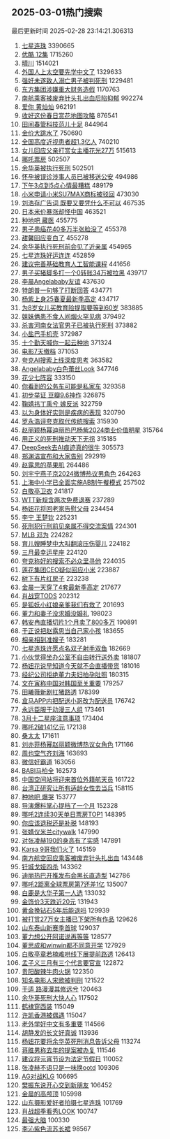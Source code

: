 ## 2025-03-01热门搜索 
最后更新时间 2025-02-28 23:14:21.306313 
1. [七星连珠](https://s.weibo.com/weibo?q=%E4%B8%83%E6%98%9F%E8%BF%9E%E7%8F%A0&t=31&band_rank=32&Refer=top) 3390665
1. [优酷 12集](https://s.weibo.com/weibo?q=%E4%BC%98%E9%85%B7%2012%E9%9B%86&t=31&band_rank=1&Refer=top) 1715260
1. [晴川](https://s.weibo.com/weibo?q=%E6%99%B4%E5%B7%9D&t=31&band_rank=2&Refer=top) 1514021
1. [外国人上太空要先学中文了](https://s.weibo.com/weibo?q=%23%E5%A4%96%E5%9B%BD%E4%BA%BA%E4%B8%8A%E5%A4%AA%E7%A9%BA%E8%A6%81%E5%85%88%E5%AD%A6%E4%B8%AD%E6%96%87%E4%BA%86%23&t=31&band_rank=3&Refer=top) 1329633
1. [强奸未遂致人溺亡男子被判死刑](https://s.weibo.com/weibo?q=%23%E5%BC%BA%E5%A5%B8%E6%9C%AA%E9%81%82%E8%87%B4%E4%BA%BA%E6%BA%BA%E4%BA%A1%E7%94%B7%E5%AD%90%E8%A2%AB%E5%88%A4%E6%AD%BB%E5%88%91%23&t=31&band_rank=2&Refer=top) 1229481
1. [东方集团涉嫌重大财务造假](https://s.weibo.com/weibo?q=%23%E4%B8%9C%E6%96%B9%E9%9B%86%E5%9B%A2%E6%B6%89%E5%AB%8C%E9%87%8D%E5%A4%A7%E8%B4%A2%E5%8A%A1%E9%80%A0%E5%81%87%23&t=31&band_rank=4&Refer=top) 1170763
1. [南航乘客被废弃针头扎出血后陷抑郁](https://s.weibo.com/weibo?q=%23%E5%8D%97%E8%88%AA%E4%B9%98%E5%AE%A2%E8%A2%AB%E5%BA%9F%E5%BC%83%E9%92%88%E5%A4%B4%E6%89%8E%E5%87%BA%E8%A1%80%E5%90%8E%E9%99%B7%E6%8A%91%E9%83%81%23&t=31&band_rank=2&Refer=top) 992274
1. [爱你 黄灿灿](https://s.weibo.com/weibo?q=%E7%88%B1%E4%BD%A0%20%E9%BB%84%E7%81%BF%E7%81%BF&t=31&band_rank=5&Refer=top) 962191
1. [收好这份春日赏花地图攻略](https://s.weibo.com/weibo?q=%23%E6%94%B6%E5%A5%BD%E8%BF%99%E4%BB%BD%E6%98%A5%E6%97%A5%E8%B5%8F%E8%8A%B1%E5%9C%B0%E5%9B%BE%E6%94%BB%E7%95%A5%23&t=31&band_rank=3&Refer=top) 876541
1. [田间春管科技范儿十足](https://s.weibo.com/weibo?q=%23%E7%94%B0%E9%97%B4%E6%98%A5%E7%AE%A1%E7%A7%91%E6%8A%80%E8%8C%83%E5%84%BF%E5%8D%81%E8%B6%B3%23&t=31&band_rank=3&Refer=top) 844964
1. [金价大跳水了](https://s.weibo.com/weibo?q=%23%E9%87%91%E4%BB%B7%E5%A4%A7%E8%B7%B3%E6%B0%B4%E4%BA%86%23&t=31&band_rank=4&Refer=top) 750690
1. [全国高度近视患者超1.3亿人](https://s.weibo.com/weibo?q=%23%E5%85%A8%E5%9B%BD%E9%AB%98%E5%BA%A6%E8%BF%91%E8%A7%86%E6%82%A3%E8%80%85%E8%B6%851.3%E4%BA%BF%E4%BA%BA%23&t=31&band_rank=5&Refer=top) 740210
1. [女儿回应父亲打赏女主播花光27万](https://s.weibo.com/weibo?q=%23%E5%A5%B3%E5%84%BF%E5%9B%9E%E5%BA%94%E7%88%B6%E4%BA%B2%E6%89%93%E8%B5%8F%E5%A5%B3%E4%B8%BB%E6%92%AD%E8%8A%B1%E5%85%8927%E4%B8%87%23&t=31&band_rank=5&Refer=top) 515613
1. [哪吒票房](https://s.weibo.com/weibo?q=%E5%93%AA%E5%90%92%E7%A5%A8%E6%88%BF&t=31&band_rank=7&Refer=top) 502507
1. [余华英被执行死刑](https://s.weibo.com/weibo?q=%23%E4%BD%99%E5%8D%8E%E8%8B%B1%E8%A2%AB%E6%89%A7%E8%A1%8C%E6%AD%BB%E5%88%91%23&t=31&band_rank=6&Refer=top) 502501
1. [怀孕被误诊涉事人员已被移送公安](https://s.weibo.com/weibo?q=%23%E6%80%80%E5%AD%95%E8%A2%AB%E8%AF%AF%E8%AF%8A%E6%B6%89%E4%BA%8B%E4%BA%BA%E5%91%98%E5%B7%B2%E8%A2%AB%E7%A7%BB%E9%80%81%E5%85%AC%E5%AE%89%23&t=31&band_rank=7&Refer=top) 494986
1. [下午3点到5点心情最糟糕](https://s.weibo.com/weibo?q=%23%E4%B8%8B%E5%8D%883%E7%82%B9%E5%88%B05%E7%82%B9%E5%BF%83%E6%83%85%E6%9C%80%E7%B3%9F%E7%B3%95%23&t=31&band_rank=8&Refer=top) 489179
1. [小米申请小米SU7MAX商标被驳回](https://s.weibo.com/weibo?q=%23%E5%B0%8F%E7%B1%B3%E7%94%B3%E8%AF%B7%E5%B0%8F%E7%B1%B3SU7MAX%E5%95%86%E6%A0%87%E8%A2%AB%E9%A9%B3%E5%9B%9E%23&t=31&band_rank=9&Refer=top) 473030
1. [刘浩存广告词 既要又要凭什么不可以](https://s.weibo.com/weibo?q=%E5%88%98%E6%B5%A9%E5%AD%98%E5%B9%BF%E5%91%8A%E8%AF%8D%20%E6%97%A2%E8%A6%81%E5%8F%88%E8%A6%81%E5%87%AD%E4%BB%80%E4%B9%88%E4%B8%8D%E5%8F%AF%E4%BB%A5&t=31&band_rank=8&Refer=top) 467535
1. [日本米价暴涨却怪中国](https://s.weibo.com/weibo?q=%23%E6%97%A5%E6%9C%AC%E7%B1%B3%E4%BB%B7%E6%9A%B4%E6%B6%A8%E5%8D%B4%E6%80%AA%E4%B8%AD%E5%9B%BD%23&t=31&band_rank=6&Refer=top) 463521
1. [种地吧 藏医](https://s.weibo.com/weibo?q=%E7%A7%8D%E5%9C%B0%E5%90%A7%20%E8%97%8F%E5%8C%BB&t=31&band_rank=10&Refer=top) 455775
1. [男子患癌花40多万半张脸没了](https://s.weibo.com/weibo?q=%23%E7%94%B7%E5%AD%90%E6%82%A3%E7%99%8C%E8%8A%B140%E5%A4%9A%E4%B8%87%E5%8D%8A%E5%BC%A0%E8%84%B8%E6%B2%A1%E4%BA%86%23&t=31&band_rank=11&Refer=top) 455378
1. [甜馨回应变白了](https://s.weibo.com/weibo?q=%23%E7%94%9C%E9%A6%A8%E5%9B%9E%E5%BA%94%E5%8F%98%E7%99%BD%E4%BA%86%23&t=31&band_rank=12&Refer=top) 455278
1. [余华英执行死刑前会见了近亲属](https://s.weibo.com/weibo?q=%23%E4%BD%99%E5%8D%8E%E8%8B%B1%E6%89%A7%E8%A1%8C%E6%AD%BB%E5%88%91%E5%89%8D%E4%BC%9A%E8%A7%81%E4%BA%86%E8%BF%91%E4%BA%B2%E5%B1%9E%23&t=31&band_rank=13&Refer=top) 454965
1. [七星连珠好运连连](https://s.weibo.com/weibo?q=%23%E4%B8%83%E6%98%9F%E8%BF%9E%E7%8F%A0%E5%A5%BD%E8%BF%90%E8%BF%9E%E8%BF%9E%23&t=31&band_rank=9&Refer=top) 452859
1. [建议完善基础教育人工智能课程](https://s.weibo.com/weibo?q=%23%E5%BB%BA%E8%AE%AE%E5%AE%8C%E5%96%84%E5%9F%BA%E7%A1%80%E6%95%99%E8%82%B2%E4%BA%BA%E5%B7%A5%E6%99%BA%E8%83%BD%E8%AF%BE%E7%A8%8B%23&t=31&band_rank=10&Refer=top) 441656
1. [男子买猪脚多打一个0转账34万被拉黑](https://s.weibo.com/weibo?q=%23%E7%94%B7%E5%AD%90%E4%B9%B0%E7%8C%AA%E8%84%9A%E5%A4%9A%E6%89%93%E4%B8%80%E4%B8%AA0%E8%BD%AC%E8%B4%A634%E4%B8%87%E8%A2%AB%E6%8B%89%E9%BB%91%23&t=31&band_rank=11&Refer=top) 439717
1. [李晨Angelababy友谊](https://s.weibo.com/weibo?q=%23%E6%9D%8E%E6%99%A8Angelababy%E5%8F%8B%E8%B0%8A%23&t=31&band_rank=12&Refer=top) 437630
1. [特朗普一句够了打断回答](https://s.weibo.com/weibo?q=%23%E7%89%B9%E6%9C%97%E6%99%AE%E4%B8%80%E5%8F%A5%E5%A4%9F%E4%BA%86%E6%89%93%E6%96%AD%E5%9B%9E%E7%AD%94%23&t=31&band_rank=13&Refer=top) 434771
1. [杨紫上身25春夏最新季高定](https://s.weibo.com/weibo?q=%E6%9D%A8%E7%B4%AB%E4%B8%8A%E8%BA%AB25%E6%98%A5%E5%A4%8F%E6%9C%80%E6%96%B0%E5%AD%A3%E9%AB%98%E5%AE%9A&t=31&band_rank=7&Refer=top) 434717
1. [为8岁女儿买教育险提取要等到60岁](https://s.weibo.com/weibo?q=%23%E4%B8%BA8%E5%B2%81%E5%A5%B3%E5%84%BF%E4%B9%B0%E6%95%99%E8%82%B2%E9%99%A9%E6%8F%90%E5%8F%96%E8%A6%81%E7%AD%89%E5%88%B060%E5%B2%81%23&t=31&band_rank=14&Refer=top) 383885
1. [姐妹俩患不食人间烟火罕见病](https://s.weibo.com/weibo?q=%23%E5%A7%90%E5%A6%B9%E4%BF%A9%E6%82%A3%E4%B8%8D%E9%A3%9F%E4%BA%BA%E9%97%B4%E7%83%9F%E7%81%AB%E7%BD%95%E8%A7%81%E7%97%85%23&t=31&band_rank=9&Refer=top) 379492
1. [杀害河南女法官男子已被执行死刑](https://s.weibo.com/weibo?q=%23%E6%9D%80%E5%AE%B3%E6%B2%B3%E5%8D%97%E5%A5%B3%E6%B3%95%E5%AE%98%E7%94%B7%E5%AD%90%E5%B7%B2%E8%A2%AB%E6%89%A7%E8%A1%8C%E6%AD%BB%E5%88%91%23&t=31&band_rank=10&Refer=top) 373882
1. [小盐巴手机壳](https://s.weibo.com/weibo?q=%E5%B0%8F%E7%9B%90%E5%B7%B4%E6%89%8B%E6%9C%BA%E5%A3%B3&t=31&band_rank=11&Refer=top) 372987
1. [十个勤天喊你一起云种地](https://s.weibo.com/weibo?q=%23%E5%8D%81%E4%B8%AA%E5%8B%A4%E5%A4%A9%E5%96%8A%E4%BD%A0%E4%B8%80%E8%B5%B7%E4%BA%91%E7%A7%8D%E5%9C%B0%23&t=31&band_rank=15&Refer=top) 371324
1. [电影7天撤档](https://s.weibo.com/weibo?q=%23%E7%94%B5%E5%BD%B17%E5%A4%A9%E6%92%A4%E6%A1%A3%23&t=31&band_rank=14&Refer=top) 371053
1. [夸克AI搜索上线深度思考](https://s.weibo.com/weibo?q=%23%E5%A4%B8%E5%85%8BAI%E6%90%9C%E7%B4%A2%E4%B8%8A%E7%BA%BF%E6%B7%B1%E5%BA%A6%E6%80%9D%E8%80%83%23&t=31&band_rank=15&Refer=top) 363582
1. [Angelababy白色蕾丝Look](https://s.weibo.com/weibo?q=%23Angelababy%E7%99%BD%E8%89%B2%E8%95%BE%E4%B8%9DLook%23&t=31&band_rank=16&Refer=top) 347746
1. [花少七阵容](https://s.weibo.com/weibo?q=%23%E8%8A%B1%E5%B0%91%E4%B8%83%E9%98%B5%E5%AE%B9%23&t=31&band_rank=17&Refer=top) 333150
1. [你看到的公务车可能是私家车](https://s.weibo.com/weibo?q=%23%E4%BD%A0%E7%9C%8B%E5%88%B0%E7%9A%84%E5%85%AC%E5%8A%A1%E8%BD%A6%E5%8F%AF%E8%83%BD%E6%98%AF%E7%A7%81%E5%AE%B6%E8%BD%A6%23&t=31&band_rank=13&Refer=top) 329358
1. [初步举证 豆瓣9.6神作](https://s.weibo.com/weibo?q=%E5%88%9D%E6%AD%A5%E4%B8%BE%E8%AF%81%20%E8%B1%86%E7%93%A39.6%E7%A5%9E%E4%BD%9C&t=31&band_rank=18&Refer=top) 326875
1. [鞠婧祎丁禹兮 嫁反派](https://s.weibo.com/weibo?q=%E9%9E%A0%E5%A9%A7%E7%A5%8E%E4%B8%81%E7%A6%B9%E5%85%AE%20%E5%AB%81%E5%8F%8D%E6%B4%BE&t=31&band_rank=18&Refer=top) 322759
1. [以为身体好实则是疾病的表现](https://s.weibo.com/weibo?q=%23%E4%BB%A5%E4%B8%BA%E8%BA%AB%E4%BD%93%E5%A5%BD%E5%AE%9E%E5%88%99%E6%98%AF%E7%96%BE%E7%97%85%E7%9A%84%E8%A1%A8%E7%8E%B0%23&t=31&band_rank=15&Refer=top) 320790
1. [罗永浩评夸克取代传统搜索](https://s.weibo.com/weibo?q=%23%E7%BD%97%E6%B0%B8%E6%B5%A9%E8%AF%84%E5%A4%B8%E5%85%8B%E5%8F%96%E4%BB%A3%E4%BC%A0%E7%BB%9F%E6%90%9C%E7%B4%A2%23&t=31&band_rank=20&Refer=top) 315930
1. [赵丽颖杨幂迪丽热巴杨紫2024商业价值明星](https://s.weibo.com/weibo?q=%23%E8%B5%B5%E4%B8%BD%E9%A2%96%E6%9D%A8%E5%B9%82%E8%BF%AA%E4%B8%BD%E7%83%AD%E5%B7%B4%E6%9D%A8%E7%B4%AB2024%E5%95%86%E4%B8%9A%E4%BB%B7%E5%80%BC%E6%98%8E%E6%98%9F%23&t=31&band_rank=21&Refer=top) 315764
1. [用正义的死刑推动天下无拐](https://s.weibo.com/weibo?q=%23%E7%94%A8%E6%AD%A3%E4%B9%89%E7%9A%84%E6%AD%BB%E5%88%91%E6%8E%A8%E5%8A%A8%E5%A4%A9%E4%B8%8B%E6%97%A0%E6%8B%90%23&t=31&band_rank=19&Refer=top) 315185
1. [DeepSeek去AI痕迹真的很牛](https://s.weibo.com/weibo?q=%23DeepSeek%E5%8E%BBAI%E7%97%95%E8%BF%B9%E7%9C%9F%E7%9A%84%E5%BE%88%E7%89%9B%23&t=31&band_rank=20&Refer=top) 305573
1. [郑渊洁宣布和大家告别](https://s.weibo.com/weibo?q=%23%E9%83%91%E6%B8%8A%E6%B4%81%E5%AE%A3%E5%B8%83%E5%92%8C%E5%A4%A7%E5%AE%B6%E5%91%8A%E5%88%AB%23&t=31&band_rank=21&Refer=top) 292919
1. [赵露思的苹果肌](https://s.weibo.com/weibo?q=%23%E8%B5%B5%E9%9C%B2%E6%80%9D%E7%9A%84%E8%8B%B9%E6%9E%9C%E8%82%8C%23&t=31&band_rank=22&Refer=top) 264486
1. [刘宇宁燕子京2024微博热议男角色](https://s.weibo.com/weibo?q=%23%E5%88%98%E5%AE%87%E5%AE%81%E7%87%95%E5%AD%90%E4%BA%AC2024%E5%BE%AE%E5%8D%9A%E7%83%AD%E8%AE%AE%E7%94%B7%E8%A7%92%E8%89%B2%23&t=31&band_rank=23&Refer=top) 264263
1. [上海中小学已全面实施AB制午餐模式](https://s.weibo.com/weibo?q=%23%E4%B8%8A%E6%B5%B7%E4%B8%AD%E5%B0%8F%E5%AD%A6%E5%B7%B2%E5%85%A8%E9%9D%A2%E5%AE%9E%E6%96%BDAB%E5%88%B6%E5%8D%88%E9%A4%90%E6%A8%A1%E5%BC%8F%23&t=31&band_rank=24&Refer=top) 257502
1. [白敬亭卫衣](https://s.weibo.com/weibo?q=%E7%99%BD%E6%95%AC%E4%BA%AD%E5%8D%AB%E8%A1%A3&t=31&band_rank=18&Refer=top) 241817
1. [WTT新规含两次免费退赛](https://s.weibo.com/weibo?q=%23WTT%E6%96%B0%E8%A7%84%E5%90%AB%E4%B8%A4%E6%AC%A1%E5%85%8D%E8%B4%B9%E9%80%80%E8%B5%9B%23&t=31&band_rank=25&Refer=top) 237289
1. [杨妞花将回老家告慰父母](https://s.weibo.com/weibo?q=%23%E6%9D%A8%E5%A6%9E%E8%8A%B1%E5%B0%86%E5%9B%9E%E8%80%81%E5%AE%B6%E5%91%8A%E6%85%B0%E7%88%B6%E6%AF%8D%23&t=31&band_rank=23&Refer=top) 234454
1. [李宁 王楚钦](https://s.weibo.com/weibo?q=%E6%9D%8E%E5%AE%81%20%E7%8E%8B%E6%A5%9A%E9%92%A6&t=31&band_rank=19&Refer=top) 225231
1. [死刑犯行刑前见亲属不得交流案情](https://s.weibo.com/weibo?q=%23%E6%AD%BB%E5%88%91%E7%8A%AF%E8%A1%8C%E5%88%91%E5%89%8D%E8%A7%81%E4%BA%B2%E5%B1%9E%E4%B8%8D%E5%BE%97%E4%BA%A4%E6%B5%81%E6%A1%88%E6%83%85%23&t=31&band_rank=20&Refer=top) 224301
1. [MLB 邓为](https://s.weibo.com/weibo?q=MLB%20%E9%82%93%E4%B8%BA&t=31&band_rank=21&Refer=top) 224282
1. [育儿嫂睡梦中大叫翻滚压伤婴儿](https://s.weibo.com/weibo?q=%23%E8%82%B2%E5%84%BF%E5%AB%82%E7%9D%A1%E6%A2%A6%E4%B8%AD%E5%A4%A7%E5%8F%AB%E7%BF%BB%E6%BB%9A%E5%8E%8B%E4%BC%A4%E5%A9%B4%E5%84%BF%23&t=31&band_rank=24&Refer=top) 224182
1. [三月最幸运星座](https://s.weibo.com/weibo?q=%23%E4%B8%89%E6%9C%88%E6%9C%80%E5%B9%B8%E8%BF%90%E6%98%9F%E5%BA%A7%23&t=31&band_rank=22&Refer=top) 224120
1. [夸克称好的搜索不必众里寻他](https://s.weibo.com/weibo?q=%23%E5%A4%B8%E5%85%8B%E7%A7%B0%E5%A5%BD%E7%9A%84%E6%90%9C%E7%B4%A2%E4%B8%8D%E5%BF%85%E4%BC%97%E9%87%8C%E5%AF%BB%E4%BB%96%23&t=31&band_rank=23&Refer=top) 224035
1. [莲花集团CEO疑似回应小米](https://s.weibo.com/weibo?q=%23%E8%8E%B2%E8%8A%B1%E9%9B%86%E5%9B%A2CEO%E7%96%91%E4%BC%BC%E5%9B%9E%E5%BA%94%E5%B0%8F%E7%B1%B3%23&t=31&band_rank=24&Refer=top) 223887
1. [树下有片红房子](https://s.weibo.com/weibo?q=%E6%A0%91%E4%B8%8B%E6%9C%89%E7%89%87%E7%BA%A2%E6%88%BF%E5%AD%90&t=31&band_rank=26&Refer=top) 223238
1. [金晨一天穿了4套最新季高定](https://s.weibo.com/weibo?q=%E9%87%91%E6%99%A8%E4%B8%80%E5%A4%A9%E7%A9%BF%E4%BA%864%E5%A5%97%E6%9C%80%E6%96%B0%E5%AD%A3%E9%AB%98%E5%AE%9A&t=31&band_rank=25&Refer=top) 217677
1. [肖战穿TODS](https://s.weibo.com/weibo?q=%E8%82%96%E6%88%98%E7%A9%BFTODS&t=31&band_rank=26&Refer=top) 202312
1. [是狐妖小红娘亲爹我们有救了](https://s.weibo.com/weibo?q=%E6%98%AF%E7%8B%90%E5%A6%96%E5%B0%8F%E7%BA%A2%E5%A8%98%E4%BA%B2%E7%88%B9%E6%88%91%E4%BB%AC%E6%9C%89%E6%95%91%E4%BA%86&t=31&band_rank=27&Refer=top) 201693
1. [董力和妻子没求婚没婚礼](https://s.weibo.com/weibo?q=%23%E8%91%A3%E5%8A%9B%E5%92%8C%E5%A6%BB%E5%AD%90%E6%B2%A1%E6%B1%82%E5%A9%9A%E6%B2%A1%E5%A9%9A%E7%A4%BC%23&t=31&band_rank=26&Refer=top) 198023
1. [韩安冉直播切片1个月卖了800多万](https://s.weibo.com/weibo?q=%23%E9%9F%A9%E5%AE%89%E5%86%89%E7%9B%B4%E6%92%AD%E5%88%87%E7%89%871%E4%B8%AA%E6%9C%88%E5%8D%96%E4%BA%86800%E5%A4%9A%E4%B8%87%23&t=31&band_rank=28&Refer=top) 190891
1. [于正说把赵露思当自己家小孩](https://s.weibo.com/weibo?q=%23%E4%BA%8E%E6%AD%A3%E8%AF%B4%E6%8A%8A%E8%B5%B5%E9%9C%B2%E6%80%9D%E5%BD%93%E8%87%AA%E5%B7%B1%E5%AE%B6%E5%B0%8F%E5%AD%A9%23&t=31&band_rank=29&Refer=top) 183655
1. [相亲相到准嫂子](https://s.weibo.com/weibo?q=%E7%9B%B8%E4%BA%B2%E7%9B%B8%E5%88%B0%E5%87%86%E5%AB%82%E5%AD%90&t=31&band_rank=27&Refer=top) 183281
1. [七星连珠许愿点名双子射手双鱼](https://s.weibo.com/weibo?q=%E4%B8%83%E6%98%9F%E8%BF%9E%E7%8F%A0%E8%AE%B8%E6%84%BF%E7%82%B9%E5%90%8D%E5%8F%8C%E5%AD%90%E5%B0%84%E6%89%8B%E5%8F%8C%E9%B1%BC&t=31&band_rank=28&Refer=top) 182669
1. [小伙觉得坐办公室不自由转行送外卖](https://s.weibo.com/weibo?q=%23%E5%B0%8F%E4%BC%99%E8%A7%89%E5%BE%97%E5%9D%90%E5%8A%9E%E5%85%AC%E5%AE%A4%E4%B8%8D%E8%87%AA%E7%94%B1%E8%BD%AC%E8%A1%8C%E9%80%81%E5%A4%96%E5%8D%96%23&t=31&band_rank=30&Refer=top) 181807
1. [杨妞花说早知道今天就不会直播带货](https://s.weibo.com/weibo?q=%23%E6%9D%A8%E5%A6%9E%E8%8A%B1%E8%AF%B4%E6%97%A9%E7%9F%A5%E9%81%93%E4%BB%8A%E5%A4%A9%E5%B0%B1%E4%B8%8D%E4%BC%9A%E7%9B%B4%E6%92%AD%E5%B8%A6%E8%B4%A7%23&t=31&band_rank=31&Refer=top) 181016
1. [经纪公司拒绝董力夫妇拍孕肚照](https://s.weibo.com/weibo?q=%23%E7%BB%8F%E7%BA%AA%E5%85%AC%E5%8F%B8%E6%8B%92%E7%BB%9D%E8%91%A3%E5%8A%9B%E5%A4%AB%E5%A6%87%E6%8B%8D%E5%AD%95%E8%82%9A%E7%85%A7%23&t=31&band_rank=28&Refer=top) 180315
1. [文在寅称中国对韩国至关重要](https://s.weibo.com/weibo?q=%23%E6%96%87%E5%9C%A8%E5%AF%85%E7%A7%B0%E4%B8%AD%E5%9B%BD%E5%AF%B9%E9%9F%A9%E5%9B%BD%E8%87%B3%E5%85%B3%E9%87%8D%E8%A6%81%23&t=31&band_rank=32&Refer=top) 179257
1. [田曦薇新剧扛猪路透](https://s.weibo.com/weibo?q=%23%E7%94%B0%E6%9B%A6%E8%96%87%E6%96%B0%E5%89%A7%E6%89%9B%E7%8C%AA%E8%B7%AF%E9%80%8F%23&t=31&band_rank=33&Refer=top) 178399
1. [盒马APP内把配送小哥改为配送员](https://s.weibo.com/weibo?q=%23%E7%9B%92%E9%A9%ACAPP%E5%86%85%E6%8A%8A%E9%85%8D%E9%80%81%E5%B0%8F%E5%93%A5%E6%94%B9%E4%B8%BA%E9%85%8D%E9%80%81%E5%91%98%23&t=31&band_rank=29&Refer=top) 176742
1. [永远臣服于动漫三人组](https://s.weibo.com/weibo?q=%E6%B0%B8%E8%BF%9C%E8%87%A3%E6%9C%8D%E4%BA%8E%E5%8A%A8%E6%BC%AB%E4%B8%89%E4%BA%BA%E7%BB%84&t=31&band_rank=30&Refer=top) 173461
1. [3月十二星座注意事项](https://s.weibo.com/weibo?q=%233%E6%9C%88%E5%8D%81%E4%BA%8C%E6%98%9F%E5%BA%A7%E6%B3%A8%E6%84%8F%E4%BA%8B%E9%A1%B9%23&t=31&band_rank=34&Refer=top) 173404
1. [哪吒2破141亿元](https://s.weibo.com/weibo?q=%23%E5%93%AA%E5%90%922%E7%A0%B4141%E4%BA%BF%E5%85%83%23&t=31&band_rank=35&Refer=top) 172138
1. [桑太太](https://s.weibo.com/weibo?q=%E6%A1%91%E5%A4%AA%E5%A4%AA&t=31&band_rank=29&Refer=top) 171611
1. [刘亦菲杨幂赵丽颖微博热议女角色](https://s.weibo.com/weibo?q=%E5%88%98%E4%BA%A6%E8%8F%B2%E6%9D%A8%E5%B9%82%E8%B5%B5%E4%B8%BD%E9%A2%96%E5%BE%AE%E5%8D%9A%E7%83%AD%E8%AE%AE%E5%A5%B3%E8%A7%92%E8%89%B2&t=31&band_rank=31&Refer=top) 171166
1. [周也空气齐刘海](https://s.weibo.com/weibo?q=%23%E5%91%A8%E4%B9%9F%E7%A9%BA%E6%B0%94%E9%BD%90%E5%88%98%E6%B5%B7%23&t=31&band_rank=30&Refer=top) 163693
1. [微信好霸道](https://s.weibo.com/weibo?q=%E5%BE%AE%E4%BF%A1%E5%A5%BD%E9%9C%B8%E9%81%93&t=31&band_rank=31&Refer=top) 163056
1. [BABI马柏全](https://s.weibo.com/weibo?q=%23BABI%E9%A9%AC%E6%9F%8F%E5%85%A8%23&t=31&band_rank=36&Refer=top) 162573
1. [中国空间站将迎来首位外籍航天员](https://s.weibo.com/weibo?q=%23%E4%B8%AD%E5%9B%BD%E7%A9%BA%E9%97%B4%E7%AB%99%E5%B0%86%E8%BF%8E%E6%9D%A5%E9%A6%96%E4%BD%8D%E5%A4%96%E7%B1%8D%E8%88%AA%E5%A4%A9%E5%91%98%23&t=31&band_rank=32&Refer=top) 161722
1. [台湾正研究让所有适龄女性去当兵](https://s.weibo.com/weibo?q=%23%E5%8F%B0%E6%B9%BE%E6%AD%A3%E7%A0%94%E7%A9%B6%E8%AE%A9%E6%89%80%E6%9C%89%E9%80%82%E9%BE%84%E5%A5%B3%E6%80%A7%E5%8E%BB%E5%BD%93%E5%85%B5%23&t=31&band_rank=33&Refer=top) 158115
1. [种地吧 爆哭](https://s.weibo.com/weibo?q=%E7%A7%8D%E5%9C%B0%E5%90%A7%20%E7%88%86%E5%93%AD&t=31&band_rank=33&Refer=top) 153777
1. [导演爆料掌心提档了一个月](https://s.weibo.com/weibo?q=%E5%AF%BC%E6%BC%94%E7%88%86%E6%96%99%E6%8E%8C%E5%BF%83%E6%8F%90%E6%A1%A3%E4%BA%86%E4%B8%80%E4%B8%AA%E6%9C%88&t=31&band_rank=34&Refer=top) 152328
1. [哪吒2连续30天单日票房TOP1](https://s.weibo.com/weibo?q=%23%E5%93%AA%E5%90%922%E8%BF%9E%E7%BB%AD30%E5%A4%A9%E5%8D%95%E6%97%A5%E7%A5%A8%E6%88%BFTOP1%23&t=31&band_rank=35&Refer=top) 148395
1. [你应该退税还是补税](https://s.weibo.com/weibo?q=%23%E4%BD%A0%E5%BA%94%E8%AF%A5%E9%80%80%E7%A8%8E%E8%BF%98%E6%98%AF%E8%A1%A5%E7%A8%8E%23&t=31&band_rank=36&Refer=top) 148193
1. [张婧仪米兰citywalk](https://s.weibo.com/weibo?q=%23%E5%BC%A0%E5%A9%A7%E4%BB%AA%E7%B1%B3%E5%85%B0citywalk%23&t=31&band_rank=36&Refer=top) 147990
1. [对张凌赫190的身高有了实感](https://s.weibo.com/weibo?q=%E5%AF%B9%E5%BC%A0%E5%87%8C%E8%B5%AB190%E7%9A%84%E8%BA%AB%E9%AB%98%E6%9C%89%E4%BA%86%E5%AE%9E%E6%84%9F&t=31&band_rank=37&Refer=top) 147891
1. [Karsa 9哥我们火了](https://s.weibo.com/weibo?q=Karsa%209%E5%93%A5%E6%88%91%E4%BB%AC%E7%81%AB%E4%BA%86&t=31&band_rank=38&Refer=top) 145159
1. [南方航空回应乘客被废弃针头扎出血](https://s.weibo.com/weibo?q=%23%E5%8D%97%E6%96%B9%E8%88%AA%E7%A9%BA%E5%9B%9E%E5%BA%94%E4%B9%98%E5%AE%A2%E8%A2%AB%E5%BA%9F%E5%BC%83%E9%92%88%E5%A4%B4%E6%89%8E%E5%87%BA%E8%A1%80%23&t=31&band_rank=39&Refer=top) 143448
1. [钎城戈娅四杀](https://s.weibo.com/weibo?q=%23%E9%92%8E%E5%9F%8E%E6%88%88%E5%A8%85%E5%9B%9B%E6%9D%80%23&t=31&band_rank=40&Refer=top) 143362
1. [迪丽热巴开推发布会黑长直造型](https://s.weibo.com/weibo?q=%23%E8%BF%AA%E4%B8%BD%E7%83%AD%E5%B7%B4%E5%BC%80%E6%8E%A8%E5%8F%91%E5%B8%83%E4%BC%9A%E9%BB%91%E9%95%BF%E7%9B%B4%E9%80%A0%E5%9E%8B%23&t=31&band_rank=37&Refer=top) 142786
1. [哪吒2距离全球票房第7还差1亿](https://s.weibo.com/weibo?q=%23%E5%93%AA%E5%90%922%E8%B7%9D%E7%A6%BB%E5%85%A8%E7%90%83%E7%A5%A8%E6%88%BF%E7%AC%AC7%E8%BF%98%E5%B7%AE1%E4%BA%BF%23&t=31&band_rank=41&Refer=top) 135007
1. [白鹿是大华子第一人选](https://s.weibo.com/weibo?q=%E7%99%BD%E9%B9%BF%E6%98%AF%E5%A4%A7%E5%8D%8E%E5%AD%90%E7%AC%AC%E4%B8%80%E4%BA%BA%E9%80%89&t=31&band_rank=38&Refer=top) 133032
1. [金饰价3天跌近20元](https://s.weibo.com/weibo?q=%23%E9%87%91%E9%A5%B0%E4%BB%B73%E5%A4%A9%E8%B7%8C%E8%BF%9120%E5%85%83%23&t=31&band_rank=39&Refer=top) 131943
1. [黄金换钻石5年后能退吗](https://s.weibo.com/weibo?q=%23%E9%BB%84%E9%87%91%E6%8D%A2%E9%92%BB%E7%9F%B35%E5%B9%B4%E5%90%8E%E8%83%BD%E9%80%80%E5%90%97%23&t=31&band_rank=40&Refer=top) 129939
1. [被打赏27万女主播已下架所有作品](https://s.weibo.com/weibo?q=%23%E8%A2%AB%E6%89%93%E8%B5%8F27%E4%B8%87%E5%A5%B3%E4%B8%BB%E6%92%AD%E5%B7%B2%E4%B8%8B%E6%9E%B6%E6%89%80%E6%9C%89%E4%BD%9C%E5%93%81%23&t=31&band_rank=42&Refer=top) 129626
1. [山东泰山新赛季首球](https://s.weibo.com/weibo?q=%23%E5%B1%B1%E4%B8%9C%E6%B3%B0%E5%B1%B1%E6%96%B0%E8%B5%9B%E5%AD%A3%E9%A6%96%E7%90%83%23&t=31&band_rank=41&Refer=top) 129037
1. [董力想公开阿诺说再等等](https://s.weibo.com/weibo?q=%23%E8%91%A3%E5%8A%9B%E6%83%B3%E5%85%AC%E5%BC%80%E9%98%BF%E8%AF%BA%E8%AF%B4%E5%86%8D%E7%AD%89%E7%AD%89%23&t=31&band_rank=42&Refer=top) 128577
1. [董思成和winwin都不同意开学](https://s.weibo.com/weibo?q=%E8%91%A3%E6%80%9D%E6%88%90%E5%92%8Cwinwin%E9%83%BD%E4%B8%8D%E5%90%8C%E6%84%8F%E5%BC%80%E5%AD%A6&t=31&band_rank=43&Refer=top) 127929
1. [白敬亭章若楠难哄线下展提前路透](https://s.weibo.com/weibo?q=%E7%99%BD%E6%95%AC%E4%BA%AD%E7%AB%A0%E8%8B%A5%E6%A5%A0%E9%9A%BE%E5%93%84%E7%BA%BF%E4%B8%8B%E5%B1%95%E6%8F%90%E5%89%8D%E8%B7%AF%E9%80%8F&t=31&band_rank=44&Refer=top) 126413
1. [孟子义三月有三个代言要官宣](https://s.weibo.com/weibo?q=%23%E5%AD%9F%E5%AD%90%E4%B9%89%E4%B8%89%E6%9C%88%E6%9C%89%E4%B8%89%E4%B8%AA%E4%BB%A3%E8%A8%80%E8%A6%81%E5%AE%98%E5%AE%A3%23&t=31&band_rank=43&Refer=top) 122872
1. [贵阳酸辣牛肉火锅](https://s.weibo.com/weibo?q=%E8%B4%B5%E9%98%B3%E9%85%B8%E8%BE%A3%E7%89%9B%E8%82%89%E7%81%AB%E9%94%85&t=31&band_rank=40&Refer=top) 122350
1. [知名电影人宋歌被判刑](https://s.weibo.com/weibo?q=%23%E7%9F%A5%E5%90%8D%E7%94%B5%E5%BD%B1%E4%BA%BA%E5%AE%8B%E6%AD%8C%E8%A2%AB%E5%88%A4%E5%88%91%23&t=31&band_rank=41&Refer=top) 121522
1. [于适 路漫漫其修远兮](https://s.weibo.com/weibo?q=%E4%BA%8E%E9%80%82%20%E8%B7%AF%E6%BC%AB%E6%BC%AB%E5%85%B6%E4%BF%AE%E8%BF%9C%E5%85%AE&t=31&band_rank=42&Refer=top) 120463
1. [余华英死刑大快人心](https://s.weibo.com/weibo?q=%23%E4%BD%99%E5%8D%8E%E8%8B%B1%E6%AD%BB%E5%88%91%E5%A4%A7%E5%BF%AB%E4%BA%BA%E5%BF%83%23&t=31&band_rank=44&Refer=top) 117502
1. [鹤棣穿西装](https://s.weibo.com/weibo?q=%E9%B9%A4%E6%A3%A3%E7%A9%BF%E8%A5%BF%E8%A3%85&t=31&band_rank=47&Refer=top) 115049
1. [许凯香港被偶遇](https://s.weibo.com/weibo?q=%23%E8%AE%B8%E5%87%AF%E9%A6%99%E6%B8%AF%E8%A2%AB%E5%81%B6%E9%81%87%23&t=31&band_rank=48&Refer=top) 115047
1. [老外学好中文有多重要](https://s.weibo.com/weibo?q=%23%E8%80%81%E5%A4%96%E5%AD%A6%E5%A5%BD%E4%B8%AD%E6%96%87%E6%9C%89%E5%A4%9A%E9%87%8D%E8%A6%81%23&t=31&band_rank=44&Refer=top) 114566
1. [胡静发的长文好真诚](https://s.weibo.com/weibo?q=%E8%83%A1%E9%9D%99%E5%8F%91%E7%9A%84%E9%95%BF%E6%96%87%E5%A5%BD%E7%9C%9F%E8%AF%9A&t=31&band_rank=45&Refer=top) 113936
1. [杨妞花要将余华英死刑消息告诉父母](https://s.weibo.com/weibo?q=%23%E6%9D%A8%E5%A6%9E%E8%8A%B1%E8%A6%81%E5%B0%86%E4%BD%99%E5%8D%8E%E8%8B%B1%E6%AD%BB%E5%88%91%E6%B6%88%E6%81%AF%E5%91%8A%E8%AF%89%E7%88%B6%E6%AF%8D%23&t=31&band_rank=50&Refer=top) 113274
1. [蒋胜男称去年的提案被办复](https://s.weibo.com/weibo?q=%23%E8%92%8B%E8%83%9C%E7%94%B7%E7%A7%B0%E5%8E%BB%E5%B9%B4%E7%9A%84%E6%8F%90%E6%A1%88%E8%A2%AB%E5%8A%9E%E5%A4%8D%23&t=31&band_rank=46&Refer=top) 111546
1. [建议将元宵节设为法定节假日](https://s.weibo.com/weibo?q=%23%E5%BB%BA%E8%AE%AE%E5%B0%86%E5%85%83%E5%AE%B5%E8%8A%82%E8%AE%BE%E4%B8%BA%E6%B3%95%E5%AE%9A%E8%8A%82%E5%81%87%E6%97%A5%23&t=31&band_rank=47&Refer=top) 110052
1. [张凌赫不语只是一味换ootd](https://s.weibo.com/weibo?q=%E5%BC%A0%E5%87%8C%E8%B5%AB%E4%B8%8D%E8%AF%AD%E5%8F%AA%E6%98%AF%E4%B8%80%E5%91%B3%E6%8D%A2ootd&t=31&band_rank=48&Refer=top) 109306
1. [AG对战KLG](https://s.weibo.com/weibo?q=%23AG%E5%AF%B9%E6%88%98KLG%23&t=31&band_rank=45&Refer=top) 106695
1. [樊振东说开心交到新朋友](https://s.weibo.com/weibo?q=%23%E6%A8%8A%E6%8C%AF%E4%B8%9C%E8%AF%B4%E5%BC%80%E5%BF%83%E4%BA%A4%E5%88%B0%E6%96%B0%E6%9C%8B%E5%8F%8B%23&t=31&band_rank=49&Refer=top) 106452
1. [金晨的高颅顶](https://s.weibo.com/weibo?q=%E9%87%91%E6%99%A8%E7%9A%84%E9%AB%98%E9%A2%85%E9%A1%B6&t=31&band_rank=50&Refer=top) 105998
1. [山东摄影爱好者拍摄七星连珠](https://s.weibo.com/weibo?q=%23%E5%B1%B1%E4%B8%9C%E6%91%84%E5%BD%B1%E7%88%B1%E5%A5%BD%E8%80%85%E6%8B%8D%E6%91%84%E4%B8%83%E6%98%9F%E8%BF%9E%E7%8F%A0%23&t=31&band_rank=47&Refer=top) 101769
1. [肖战超季看秀LOOK](https://s.weibo.com/weibo?q=%E8%82%96%E6%88%98%E8%B6%85%E5%AD%A3%E7%9C%8B%E7%A7%80LOOK&t=31&band_rank=48&Refer=top) 100747
1. [最强大脑](https://s.weibo.com/weibo?q=%E6%9C%80%E5%BC%BA%E5%A4%A7%E8%84%91&t=31&band_rank=49&Refer=top) 100330
1. [李沁紫色流苏长裙](https://s.weibo.com/weibo?q=%23%E6%9D%8E%E6%B2%81%E7%B4%AB%E8%89%B2%E6%B5%81%E8%8B%8F%E9%95%BF%E8%A3%99%23&t=31&band_rank=50&Refer=top) 98567
